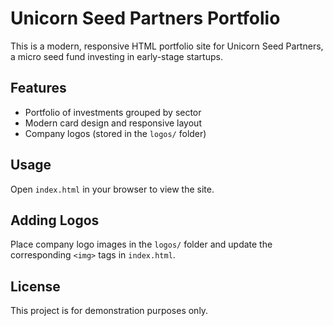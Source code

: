 # Unicorn Seed Partners Portfolio

This is a modern, responsive HTML portfolio site for Unicorn Seed Partners, a micro seed fund investing in early-stage startups.

## Features
- Portfolio of investments grouped by sector
- Modern card design and responsive layout
- Company logos (stored in the `logos/` folder)

## Usage
Open `index.html` in your browser to view the site.

## Adding Logos
Place company logo images in the `logos/` folder and update the corresponding `<img>` tags in `index.html`.

## License
This project is for demonstration purposes only. 
